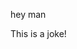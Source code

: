 hey man














This is a joke!



































































































































































































































































































































































































































































